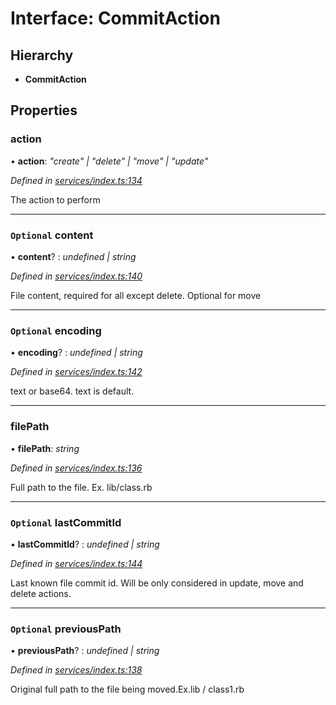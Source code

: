 # Interface: CommitAction

## Hierarchy

* **CommitAction**

## Properties

###  action

• **action**: *"create" | "delete" | "move" | "update"*

*Defined in [services/index.ts:134](https://github.com/arsdehnel/node-gitlab/blob/c2ee9bb/src/services/index.ts#L134)*

The action to perform

___

### `Optional` content

• **content**? : *undefined | string*

*Defined in [services/index.ts:140](https://github.com/arsdehnel/node-gitlab/blob/c2ee9bb/src/services/index.ts#L140)*

File content, required for all except delete. Optional for move

___

### `Optional` encoding

• **encoding**? : *undefined | string*

*Defined in [services/index.ts:142](https://github.com/arsdehnel/node-gitlab/blob/c2ee9bb/src/services/index.ts#L142)*

text or base64. text is default.

___

###  filePath

• **filePath**: *string*

*Defined in [services/index.ts:136](https://github.com/arsdehnel/node-gitlab/blob/c2ee9bb/src/services/index.ts#L136)*

Full path to the file. Ex. lib/class.rb

___

### `Optional` lastCommitId

• **lastCommitId**? : *undefined | string*

*Defined in [services/index.ts:144](https://github.com/arsdehnel/node-gitlab/blob/c2ee9bb/src/services/index.ts#L144)*

Last known file commit id. Will be only considered in update, move and delete actions.

___

### `Optional` previousPath

• **previousPath**? : *undefined | string*

*Defined in [services/index.ts:138](https://github.com/arsdehnel/node-gitlab/blob/c2ee9bb/src/services/index.ts#L138)*

Original full path to the file being moved.Ex.lib / class1.rb
